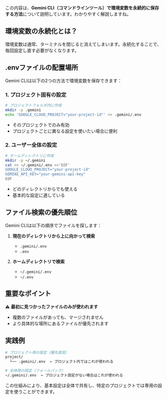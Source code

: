 この内容は、**Gemini CLI（コマンドラインツール）で環境変数を永続的に保存する方法**について説明しています。わかりやすく解説しますね。

## 環境変数の永続化とは？

環境変数は通常、ターミナルを閉じると消えてしまいます。永続化することで、毎回設定し直す必要がなくなります。

## .envファイルの配置場所

Gemini CLIは以下の2つの方法で環境変数を保存できます：

### 1. プロジェクト固有の設定
```bash
# プロジェクトフォルダ内に作成
mkdir -p .gemini
echo 'GOOGLE_CLOUD_PROJECT="your-project-id"' >> .gemini/.env
```
- そのプロジェクトでのみ有効
- プロジェクトごとに異なる設定を使いたい場合に便利

### 2. ユーザー全体の設定
```bash
# ホームディレクトリに作成
mkdir -p ~/.gemini
cat >> ~/.gemini/.env <<'EOF'
GOOGLE_CLOUD_PROJECT="your-project-id"
GEMINI_API_KEY="your-gemini-api-key"
EOF
```
- どのディレクトリからでも使える
- 基本的な設定に適している

## ファイル検索の優先順位

Gemini CLIは以下の順序でファイルを探します：

1. **現在のディレクトリから上に向かって検索**
   - `.gemini/.env`
   - `.env`
   
2. **ホームディレクトリで検索**
   - `~/.gemini/.env`
   - `~/.env`

## 重要なポイント

⚠️ **最初に見つかったファイルのみが使われます**
- 複数のファイルがあっても、マージされません
- より具体的な場所にあるファイルが優先されます

## 実践例

```bash
# プロジェクト用の設定（優先度高）
project/
  └── .gemini/.env  ← プロジェクト内ではこれが使われる

# 全体用の設定（フォールバック）
~/.gemini/.env  ← プロジェクト設定がない場合はこれが使われる
```

この仕組みにより、基本設定は全体で共有し、特定のプロジェクトでは専用の設定を使うことができます。
